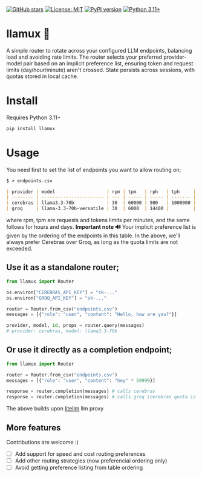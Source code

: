 [![GitHub stars](https://img.shields.io/github/stars/andreakiro/llamux-llm-router?style=social)](https://github.com/andreakiro/llamux-llm-router/stargazers)
[![License: MIT](https://img.shields.io/badge/License-MIT-blue.svg)](https://opensource.org/licenses/MIT)
[![PyPI version](https://img.shields.io/pypi/v/llamux)](https://pypi.org/project/llamux/)
[![Python 3.11+](https://img.shields.io/badge/python-3.11+-blue.svg)](https://www.python.org/downloads/)

# llamux 🦙

A simple router to rotate across your configured LLM endpoints, balancing load and avoiding rate limits. The router selects your preferred provider-model pair based on an implicit preference list, ensuring token and request limits (day/hour/minute) aren't crossed. State persists across sessions, with quotas stored in local cache.

# Install

Requires Python 3.11+

```bash
pip install llamux
```

# Usage

You need first to set the list of endpoints you want to allow routing on;

```markdown
$ > endpoints.csv

| provider | model                   | rpm | tpm   | rph   | tph     | rpd   | tpd     |
| -------- | ----------------------- | --- | ----- | ----- | ------- | ----- | ------- |
| cerebras | llama3.3-70b            | 30  | 60000 | 900   | 1000000 | 14400 | 1000000 |
| groq     | llama-3.3-70b-versatile | 30  | 6000  | 14400 |         | 14400 |         |
```

where rpm, tpm are requests and tokens limits per minutes, and the same follows for hours and days. **Important note 🔊** Your implicit preference list is given by the ordering of the endpoints in this table. In the above, we'll always prefer Cerebras over Groq, as long as the quota limits are not exceeded.

## Use it as a standalone router;

```python
from llamux import Router

os.environ["CEREBRAS_API_KEY"] = "sk-..."
os.environ["GROQ_API_KEY"] = "sk-..."

router = Router.from_csv("endpoints.csv")
messages = [{"role": "user", "content": "Hello, how are you?"}]

provider, model, id, props = router.query(messages)
# provider: cerebras, model: llama3.3-70b
```

## Or use it directly as a completion endpoint;

```python
from llamux import Router

router = Router.from_csv("endpoints.csv")
messages = [{"role": "user", "content": "hey" * 59999}]

response = router.completion(messages) # calls cerebras
response = router.completion(messages) # calls groq (cerebras quota is out!)
```

The above builds upon [litellm](https://github.com/BerriAI/litellm) llm proxy

## More features

Contributions are welcome :)

- [ ] Add support for speed and cost routing preferences
- [ ] Add other routing strategies (now preferencial ordering only)
- [ ] Avoid getting preference listing from table ordering
